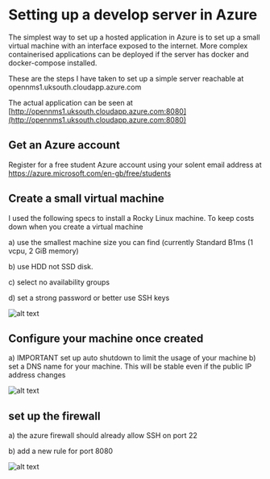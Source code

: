 # Setting up a develop server in Azure

The simplest way to set up a hosted application in Azure is to set up a small virtual machine with an interface exposed to the internet. More complex containerised applications can be deployed if the server has docker and docker-compose installed. 

These are the steps I have taken to set up a simple server reachable at opennms1.uksouth.cloudapp.azure.com

The actual application can be seen at [http://opennms1.uksouth.cloudapp.azure.com:8080](http://opennms1.uksouth.cloudapp.azure.com:8080)


## Get an Azure account

Register for a free student Azure account using your solent email address at https://azure.microsoft.com/en-gb/free/students

## Create a small virtual machine
I used the following specs to install a Rocky Linux machine.
To keep costs down when you create a virtual machine

a) use the smallest machine size you can find (currently Standard B1ms (1 vcpu, 2 GiB memory)

b) use HDD not SSD disk. 

c) select no availability groups

d) set a strong password or better use SSH keys

![alt text](../session1/images/createvm.png "Figure createvm.png")

## Configure your machine once created

a) IMPORTANT set up auto shutdown to limit the usage of your machine
b) set a DNS name for your machine. This will be stable even if the public IP address changes

![alt text](../session1/images/createvm2.png "Figure createvm2.png")

## set up the firewall

a) the azure firewall should already allow SSH on port 22

b) add a new rule for port 8080

![alt text](../session1/images/createvm3.png "Figure createvm3.png")
